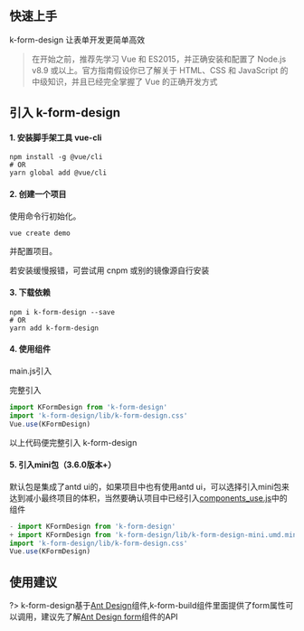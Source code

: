 
## 快速上手
k-form-design 让表单开发更简单高效
> 在开始之前，推荐先学习 Vue 和 ES2015，并正确安装和配置了 Node.js v8.9 或以上。官方指南假设你已了解关于 HTML、CSS 和 JavaScript 的中级知识，并且已经完全掌握了 Vue 的正确开发方式

## 引入 k-form-design

#### 1. 安装脚手架工具 vue-cli
```
npm install -g @vue/cli
# OR
yarn global add @vue/cli
```

#### 2. 创建一个项目

使用命令行初始化。
```
vue create demo
```
并配置项目。

若安装缓慢报错，可尝试用 cnpm 或别的镜像源自行安装

#### 3. 下载依赖
```
npm i k-form-design --save
# OR
yarn add k-form-design
```
#### 4. 使用组件
main.js引入

完整引入
```javascript
import KFormDesign from 'k-form-design'
import 'k-form-design/lib/k-form-design.css'
Vue.use(KFormDesign)
```
以上代码便完整引入 k-form-design

#### 5. 引入mini包（3.6.0版本+）

默认包是集成了antd ui的，如果项目中也有使用antd ui，可以选择引入mini包来达到减小最终项目的体积，当然要确认项目中已经引入[components_use.js](https://gitee.com/kcz66/k-form-design/blob/master/packages/core/components_use.js)中的组件

```javascript
- import KFormDesign from 'k-form-design'
+ import KFormDesign from 'k-form-design/lib/k-form-design-mini.umd.min'
import 'k-form-design/lib/k-form-design.css'
Vue.use(KFormDesign)
```



<!-- 局部导入
```javascript
import { KFormDesign, KFormBuild } from "k-form-design";
import "k-form-design/lib/k-form-design.css";

Vue.use(KFormDesign);
Vue.use(KFormBuild);
​``` -->

## 使用建议
?> k-form-design基于[Ant Design](https://www.antdv.com/docs/vue/introduce-cn/)组件,k-form-build组件里面提供了form属性可以调用，建议先了解[Ant Design form](https://www.antdv.com/components/form-cn/#api)组件的API
<!-- >
>ant-design-vue 默认文案是英文，如果需要使用其他语言，可以参考[ant-design 国际化](https://www.antdv.com/docs/vue/i18n-cn/) -->
```